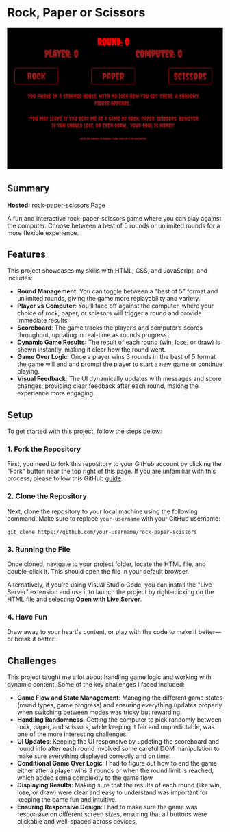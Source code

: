 # Rock, Paper or Scissors

![Rock, Paper or Scissors screenshot](./demo.png)

## Summary

**Hosted:** [rock-paper-scissors Page](https://blurryq.github.io/rock-paper-scissors/)

A fun and interactive rock-paper-scissors game where you can play against the computer. Choose between a best of 5 rounds or unlimited rounds for a more flexible experience.

## Features

This project showcases my skills with HTML, CSS, and JavaScript, and includes:

- **Round Management**: You can toggle between a "best of 5" format and unlimited rounds, giving the game more replayability and variety.
- **Player vs Computer**: You’ll face off against the computer, where your choice of rock, paper, or scissors will trigger a round and provide immediate results.
- **Scoreboard**: The game tracks the player’s and computer’s scores throughout, updating in real-time as rounds progress.
- **Dynamic Game Results**: The result of each round (win, lose, or draw) is shown instantly, making it clear how the round went.
- **Game Over Logic**: Once a player wins 3 rounds in the best of 5 format the game will end and prompt the player to start a new game or continue playing.
- **Visual Feedback**: The UI dynamically updates with messages and score changes, providing clear feedback after each round, making the experience more engaging.

## Setup

To get started with this project, follow the steps below:

### 1. Fork the Repository

First, you need to fork this repository to your GitHub account by clicking the "Fork" button near the top right of this page. If you are unfamiliar with this process, please follow this GitHub [guide](https://docs.github.com/en/pull-requests/collaborating-with-pull-requests/working-with-forks/fork-a-repo).

### 2. Clone the Repository

Next, clone the repository to your local machine using the following command. Make sure to replace `your-username` with your GitHub username:

```
git clone https://github.com/your-username/rock-paper-scissors
```

### 3. Running the File

Once cloned, navigate to your project folder, locate the HTML file, and double-click it. This should open the file in your default browser.

Alternatively, if you're using Visual Studio Code, you can install the "Live Server" extension and use it to launch the project by right-clicking on the HTML file and selecting **Open with Live Server**.

### 4. Have Fun

Draw away to your heart's content, or play with the code to make it better—or break it better!

## Challenges

This project taught me a lot about handling game logic and working with dynamic content. Some of the key challenges I faced included:

- **Game Flow and State Management**: Managing the different game states (round types, game progress) and ensuring everything updates properly when switching between modes was tricky but rewarding.
- **Handling Randomness**: Getting the computer to pick randomly between rock, paper, and scissors, while keeping it fair and unpredictable, was one of the more interesting challenges.
- **UI Updates**: Keeping the UI responsive by updating the scoreboard and round info after each round involved some careful DOM manipulation to make sure everything displayed correctly and on time.
- **Conditional Game Over Logic**: I had to figure out how to end the game either after a player wins 3 rounds or when the round limit is reached, which added some complexity to the game flow.
- **Displaying Results**: Making sure that the results of each round (like win, lose, or draw) were clear and easy to understand was important for keeping the game fun and intuitive.
- **Ensuring Responsive Design**: I had to make sure the game was responsive on different screen sizes, ensuring that all buttons were clickable and well-spaced across devices.